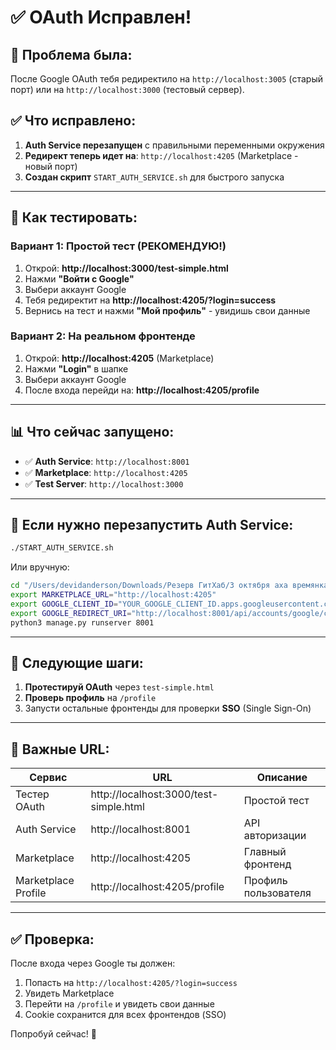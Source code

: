 # ✅ OAuth Исправлен!

## 🐛 Проблема была:

После Google OAuth тебя редиректило на `http://localhost:3005` (старый порт) или на `http://localhost:3000` (тестовый сервер).

## ✅ Что исправлено:

1. **Auth Service перезапущен** с правильными переменными окружения
2. **Редирект теперь идет на**: `http://localhost:4205` (Marketplace - новый порт)
3. **Создан скрипт** `START_AUTH_SERVICE.sh` для быстрого запуска

---

## 🚀 Как тестировать:

### Вариант 1: Простой тест (РЕКОМЕНДУЮ!)

1. Открой: **http://localhost:3000/test-simple.html**
2. Нажми **"Войти с Google"**
3. Выбери аккаунт Google
4. Тебя редиректит на **http://localhost:4205/?login=success**
5. Вернись на тест и нажми **"Мой профиль"** - увидишь свои данные

### Вариант 2: На реальном фронтенде

1. Открой: **http://localhost:4205** (Marketplace)
2. Нажми **"Login"** в шапке
3. Выбери аккаунт Google
4. После входа перейди на: **http://localhost:4205/profile**

---

## 📊 Что сейчас запущено:

- ✅ **Auth Service**: `http://localhost:8001`
- ✅ **Marketplace**: `http://localhost:4205`
- ✅ **Test Server**: `http://localhost:3000`

---

## 🔄 Если нужно перезапустить Auth Service:

```bash
./START_AUTH_SERVICE.sh
```

Или вручную:

```bash
cd "/Users/devidanderson/Downloads/Резерв ГитХаб/3 октября axa времянка 2/AXA-auth-server-main/auth-core"
export MARKETPLACE_URL="http://localhost:4205"
export GOOGLE_CLIENT_ID="YOUR_GOOGLE_CLIENT_ID.apps.googleusercontent.com"
export GOOGLE_REDIRECT_URI="http://localhost:8001/api/accounts/google/callback/"
python3 manage.py runserver 8001
```

---

## 🎯 Следующие шаги:

1. **Протестируй OAuth** через `test-simple.html`
2. **Проверь профиль** на `/profile`
3. Запусти остальные фронтенды для проверки **SSO** (Single Sign-On)

---

## 📝 Важные URL:

| Сервис | URL | Описание |
|--------|-----|----------|
| Тестер OAuth | http://localhost:3000/test-simple.html | Простой тест |
| Auth Service | http://localhost:8001 | API авторизации |
| Marketplace | http://localhost:4205 | Главный фронтенд |
| Marketplace Profile | http://localhost:4205/profile | Профиль пользователя |

---

## ✅ Проверка:

После входа через Google ты должен:
1. Попасть на `http://localhost:4205/?login=success`
2. Увидеть Marketplace
3. Перейти на `/profile` и увидеть свои данные
4. Cookie сохранится для всех фронтендов (SSO)

Попробуй сейчас! 🚀

